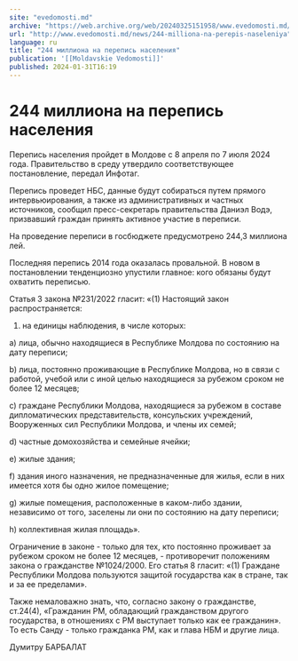 ```yaml
---
site: "evedomosti.md"
archive: "https://web.archive.org/web/20240325151958/www.evedomosti.md/news/244-milliona-na-perepis-naseleniya"
url: "http://www.evedomosti.md/news/244-milliona-na-perepis-naseleniya"
language: ru
title: "244 миллиона на перепись населения"
publication: '[[Moldavskie Vedomosti]]'
published: 2024-01-31T16:19
---
```


# 244 миллиона на перепись населения

Перепись населения пройдет в Молдове с 8 апреля по 7 июля 2024 года. Правительство в среду утвердило соответствующее постановление, передал Инфотаг.

Перепись проведет НБС, данные будут собираться путем прямого интервьюирования, а также из административных и частных источников, сообщил пресс-секретарь правительства Даниэл Водэ, призвавший граждан принять активное участие в переписи.

На проведение переписи в госбюджете предусмотрено 244,3 миллиона лей.

Последняя перепись 2014 года оказалась провальной. В новом в постановлении тенденциозно упустили главное: кого обязаны будут охватить переписью.

Статья 3 закона №231/2022 гласит: «(1) Настоящий закон распространяется:

1) на единицы наблюдения, в числе которых:

а) лица, обычно находящиеся в Республике Молдова по состоянию на дату переписи;

b) лица, постоянно проживающие в Республике Молдова, но в связи с работой, учебой или с иной целью находящиеся за рубежом сроком не более 12 месяцев;

с) граждане Республики Молдова, находящиеся за рубежом в составе дипломатических представительств, консульских учреждений, Вооруженных сил Республики Молдова, и члены их семей;

d) частные домохозяйства и семейные ячейки;

e) жилые здания;

f) здания иного назначения, не предназначенные для жилья, если в них имеется хотя бы одно жилое помещение;

g) жилые помещения, расположенные в каком-либо здании, независимо от того, заселены ли они по состоянию на дату переписи;

h) коллективная жилая площадь».

Ограничение в законе - только для тех, кто постоянно проживает за рубежом сроком не более 12 месяцев, - противоречит положениям закона о гражданстве №1024/2000. Его статья 8 гласит: «(1) Граждане Республики Молдова пользуются защитой государства как в стране, так и за ее пределами».

Также немаловажно знать, что, согласно закону о гражданстве, ст.24(4), «Гражданин РМ, обладающий гражданством другого государства, в отношениях с РМ выступает только как ее гражданин». То есть Санду - только гражданка РМ, как и глава НБМ и другие лица.

Думитру БАРБАЛАТ